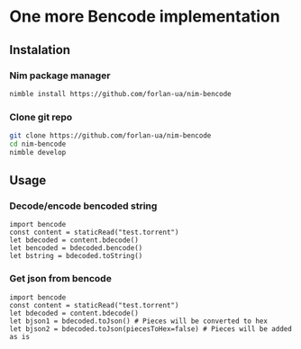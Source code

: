 One more Bencode implementation
===============================


## Instalation
### Nim package manager

```bash
nimble install https://github.com/forlan-ua/nim-bencode
```

### Clone git repo

```bash
git clone https://github.com/forlan-ua/nim-bencode
cd nim-bencode
nimble develop
```

## Usage
### Decode/encode bencoded string

```
import bencode
const content = staticRead("test.torrent")
let bdecoded = content.bdecode()
let bencoded = bdecoded.bencode()
let bstring = bdecoded.toString()
```

### Get json from bencode

```
import bencode
const content = staticRead("test.torrent")
let bdecoded = content.bdecode()
let bjson1 = bdecoded.toJson() # Pieces will be converted to hex
let bjson2 = bdecoded.toJson(piecesToHex=false) # Pieces will be added as is
```
